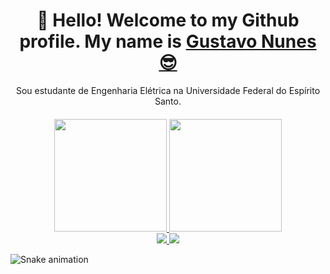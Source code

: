 <div>
  <h1 align="center">
    👋 Hello! Welcome to my Github profile.
    My name is
    <a href="https://www.linkedin.com/in/gustavonlopes/">Gustavo Nunes 😎</a>
  </h1>
  
  <p align="center">
    Sou estudante de Engenharia Elétrica na Universidade Federal do Espírito Santo. 
  </p>
</div>

<div align="center" style="margin-top: 20px;">
  <a href="https://github.com/guxtaavo">
    <img loading="lazy" height="180em" src="https://github-readme-stats.vercel.app/api/top-langs/?username=guxtaavo&layout=compact&langs_count=7&theme=dracula"/>
  </a>
  <a href="https://github.com/guxtaavo">
    <img loading="lazy" height="180em" src="https://github-readme-stats.vercel.app/api?username=guxtaavo&show_icons=true&theme=dracula&include_all_commits=true&count_private=true"/>
  </a>
</div>

<div align="center">
  <a href="https://www.linkedin.com/in/gustavonlopes/" target="_blank">
    <img src="https://img.shields.io/badge/-LinkedIn-%230077B5?style=for-the-badge&logo=linkedin&logoColor=white" target="_blank">
  </a> 
  <a href="mailto:gustaavo.nunesdev@gmail.com">
    <img src="https://img.shields.io/badge/-Gmail-%23333?style=for-the-badge&logo=gmail&logoColor=white" target="_blank">
  </a>
</div>

![Snake animation](https://github.com/seu-usuário-aqui/seu-usuário-aqui/blob/output/github-contribution-grid-snake.svg)
